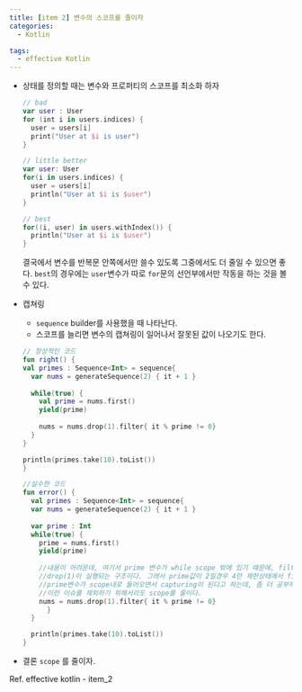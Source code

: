 ```yaml
---
title: [item 2] 변수의 스코프를 줄이자
categories:
  - Kotlin

tags:
  - effective Kotlin
---
```


- 상태를 정의할 때는 변수와 프로퍼티의 스코프를 최소화 하자

  ```kotlin
  // bad
  var user : User
  for (int i in users.indices) {
    user = users[i]
    print("User at $i is user")
  }
  
  // little better
  var user: User
  for(i in users.indices) {
    user = users[i]
    println("User at $i is $user")
  }
  
  // best
  for((i, user) in users.withIndex()) {
    println("User at $i is $user")
  }
  ```

  결국에서 변수를 반복문 안쪽에서만 쓸수 있도록 그중에서도 더 줄일 수 있으면 좋다. `best`의 경우에는  `user`변수가 따로 `for`문의 선언부에서만 작동을 하는 것을 볼 수 있다.

- 캡쳐링 

  - `sequence` builder를 사용했을 때 나타난다.
  - 스코프를 늘리면 변수의 캡쳐링이 일어나서 잘못된 값이 나오기도 한다.

  ```kotlin
  // 정상적인 코드
  fun right() {
  val primes : Sequence<Int> = sequence{
    var nums = generateSequence(2) { it + 1 }
    
    while(true) {
      val prime = nums.first()
      yield(prime)
      
      nums = nums.drop(1).filter{ it % prime != 0}
    }
  }
  
  println(primes.take(10).toList())
  }
  
  //실수한 코드
  fun error() {
  	val primes : Sequence<Int> = sequence{
    var nums = generateSequence(2) { it + 1 }
    
    var prime : Int
    while(true) {
      prime = nums.first()
      yield(prime)
      
      //내용이 어려운데, 여기서 prime 변수가 while scope 밖에 있기 때문에, filter가 한번만 일어나고 나서
      //drop(1)이 실행되는 구조이다. 그래서 prime값이 2일경우 4만 제한상태에서 filtering이 끝난다. 
      //prime변수가 scope내로 들어오면서 capturing이 된다고 하는데, 좀 더 공부하고 이해해야 감이 올 것 같다.
      //이런 이슈를 제외하기 위해서라도 scope를 줄이다.
      nums = nums.drop(1).filter{ it % prime != 0}
    	}
  	}
  
  	println(primes.take(10).toList())
  }
  ```

- 결론 `scope` 를 줄이자.

Ref. effective kotlin - item_2
